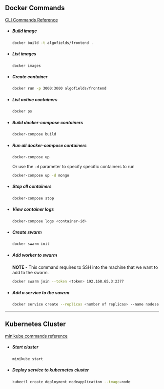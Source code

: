 ## Docker Commands

[CLI Commands Reference](https://docs.docker.com/engine/reference/commandline/cli/)

- ##### Build image

  ```bash
  docker build -t algofields/frontend .
  ```

- ##### List images

  ```bash
  docker images
  ```

- ##### Create container

  ```bash
  docker run -p 3000:3000 algofields/frontend
  ```

- ##### List active containers

  ```bash
  docker ps
  ```

- ##### Build docker-compose containers

  ```bash
  docker-compose build
  ```

- ##### Run all docker-compose containers
  ```bash
  docker-compose up
  ```
  Or use the `-d` parameter to specify specific containers to run
  ```bash
  docker-compose up -d mongo
  ```
- ##### Stop all containers

  ```bash
  docker-compose stop
  ```

- ##### View container logs

  ```bash
  docker-compose logs <container-id>
  ```

- ##### Create swarm

  ```bash
  docker swarm init
  ```

- ##### Add worker to swarm

  **NOTE** - This command requires to SSH into the machine that we want to add to the swarm.

  ```bash
  docker swarm join --token <token> 192.168.65.3:2377
  ```

- ##### Add a service to the sawrm

  ```bash
  docker service create --replicas <number of replicas> --name nodeserver1 <image> ping docker.com
  ```

-----

## Kubernetes Cluster

[minikube commands reference](https://minikube.sigs.k8s.io/docs/start/)

- ##### Start cluster

  ```bash
  minikube start
  ```

- ##### Deploy service to kubernetes cluster
  ```bash
  kubectl create deployment nodeapplication --image=node
  ```